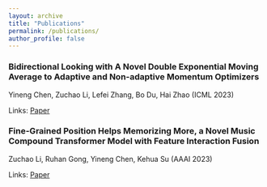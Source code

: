 ```yaml
---
layout: archive
title: "Publications"
permalink: /publications/
author_profile: false
---
```

### Bidirectional Looking with A Novel Double Exponential Moving Average to Adaptive and Non-adaptive Momentum Optimizers

Yineng Chen, Zuchao Li, Lefei Zhang, Bo Du, Hai Zhao (ICML 2023)

Links: [Paper](https://proceedings.mlr.press/v202/chen23r/chen23r.pdf)

### Fine-Grained Position Helps Memorizing More, a Novel Music Compound Transformer Model with Feature Interaction Fusion

Zuchao Li, Ruhan Gong, Yineng Chen, Kehua Su (AAAI 2023)

Links: [Paper](https://ojs.aaai.org/index.php/AAAI/article/view/25650)
